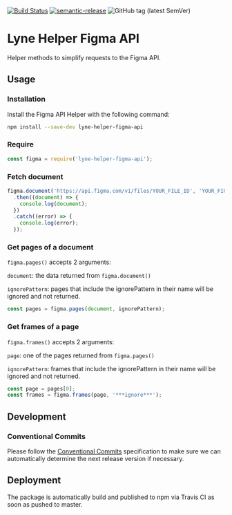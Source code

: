 [![Build Status](https://travis-ci.org/lyne-design-system/lyne-helper-figma-api.svg?branch=master)](https://travis-ci.org/lyne-design-system/lyne-helper-figma-api) [![semantic-release](https://img.shields.io/badge/%20%20%F0%9F%93%A6%F0%9F%9A%80-semantic--release-e10079.svg)](https://github.com/semantic-release/semantic-release) ![GitHub tag (latest SemVer)](https://img.shields.io/github/v/tag/lyne-design-system/lyne-helper-figma-api?label=release)

# Lyne Helper Figma API

Helper methods to simplify requests to the Figma API.

## Usage

### Installation

Install the Figma API Helper with the following command:
```bash
npm install --save-dev lyne-helper-figma-api
```

### Require

```javascript
const figma = require('lyne-helper-figma-api');
```

### Fetch document

```javascript
figma.document('https://api.figma.com/v1/files/YOUR_FILE_ID', 'YOUR_FIGMA TOKEN')
  .then((document) => {
    console.log(document);
  })
  .catch((error) => {
    console.log(error);
  });
```

### Get pages of a document

`figma.pages()` accepts 2 arguments:

`document`: the data returned from `figma.document()`

`ignorePattern`: pages that include the ignorePattern in their name will be ignored and not returned.

```javascript
const pages = figma.pages(document, ignorePattern);
```

### Get frames of a page

`figma.frames()` accepts 2 arguments:

`page`: one of the pages returned from `figma.pages()`

`ignorePattern`: frames that include the ignorePattern in their name will be ignored and not returned.

```javascript
const page = pages[0];
const frames = figma.frames(page, '***ignore***');
```

## Development

### Conventional Commits

Please follow the [Conventional Commits](https://www.conventionalcommits.org/en/v1.0.0/) specification to make sure we can automatically determine the next release version if necessary.

## Deployment

The package is automatically build and published to npm via Travis CI as soon as pushed to master.
